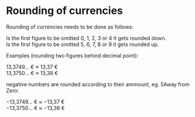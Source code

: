 # Rounding of currencies

Rounding of currencies needs to be done as follows:

Is the first figure to be omitted 0, 1, 2, 3 or 4 it gets rounded down.  
Is the first figure to be omitted 5, 6, 7, 8 or 9 it gets rounded up.

Examples (rounding two figures behind decimal point):

13,3749… € ≈ 13,37 €  
13,3750… € ≈ 13,38 €

negative numbers are rounded according to their ammount, eg. 5Away from Zero:

−13,3749… € ≈ −13,37 €  
−13,3750… € ≈ −13,38 €

